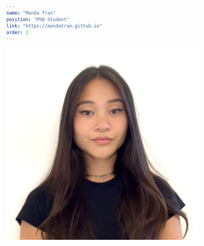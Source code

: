 ```yaml
---
name: "Manda Tran"
position: "PhD Student"
link: "https://mandatran.github.io"
order: 2
---
```


![manda](/assets/profile-pics/manda.jpg)